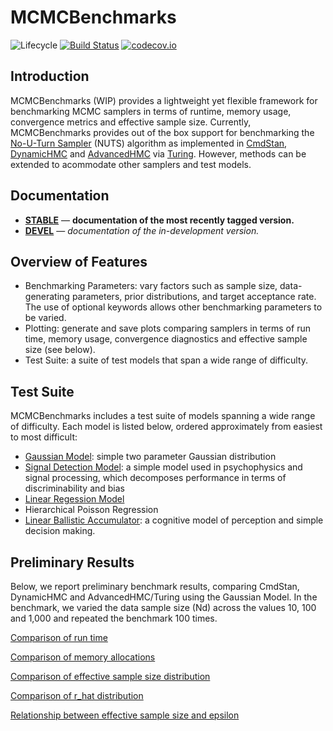 # MCMCBenchmarks

![Lifecycle](https://img.shields.io/badge/lifecycle-experimental-orange.svg)<!--
![Lifecycle](https://img.shields.io/badge/lifecycle-maturing-blue.svg)
![Lifecycle](https://img.shields.io/badge/lifecycle-stable-green.svg)
![Lifecycle](https://img.shields.io/badge/lifecycle-retired-orange.svg)
![Lifecycle](https://img.shields.io/badge/lifecycle-archived-red.svg)
![Lifecycle](https://img.shields.io/badge/lifecycle-dormant-blue.svg) -->
[![Build Status](https://travis-ci.com/StatisticalRethinkingJulia/MCMCBenchmarks.jl.svg?branch=master)](https://travis-ci.com/StatisticalRethinkingJulia/MCMCBenchmarks.jl)
[![codecov.io](http://codecov.io/github/StatisticalRethinkingJulia/MCMCBenchmarks.jl/coverage.svg?branch=master)](http://codecov.io/github/StatisticalRethinkingJulia/MCMCBenchmarks.jl?branch=master)


## Introduction

MCMCBenchmarks (WIP) provides a lightweight yet flexible framework for benchmarking MCMC samplers in terms of runtime, memory usage, convergence metrics and effective sample size. Currently, MCMCBenchmarks provides out of the box support for benchmarking the [No-U-Turn Sampler](http://jmlr.org/papers/volume15/hoffman14a/hoffman14a.pdf) (NUTS) algorithm as implemented in [CmdStan](https://github.com/StanJulia/CmdStan.jl), [DynamicHMC](https://github.com/tpapp/DynamicHMC.jl) and [AdvancedHMC](https://github.com/TuringLang/AdvancedHMC.jl) via [Turing](https://github.com/TuringLang/Turing.jl). However, methods can be extended to acommodate other samplers and test models.

## Documentation

- [**STABLE**][docs-stable-url] &mdash; **documentation of the most recently tagged version.**
- [**DEVEL**][docs-dev-url] &mdash; *documentation of the in-development version.*

## Overview of Features
- Benchmarking Parameters: vary factors such as sample size, data-generating parameters, prior distributions, and target acceptance rate. The use of optional keywords allows other benchmarking parameters to be varied. 
- Plotting: generate and save plots comparing samplers in terms of run time, memory usage, convergence diagnostics and effective sample size (see below).
- Test Suite: a suite of test models that span a wide range of difficulty. 

## Test Suite 
MCMCBenchmarks includes a test suite of models spanning a wide range of difficulty. Each model is listed below, ordered approximately from easiest to most difficult:  

- [Gaussian Model](https://en.wikipedia.org/wiki/Normal_distribution): simple two parameter Gaussian distribution
- [Signal Detection Model](https://en.wikipedia.org/wiki/Detection_theory): a simple model used in psychophysics and signal processing, which decomposes performance in terms of discriminability and bias
- [Linear Regession Model](https://en.wikipedia.org/wiki/Linear_regression)
- Hierarchical Poisson Regression
- [Linear Ballistic Accumulator](https://s3.amazonaws.com/academia.edu.documents/38243618/The_simplest_complete_model_of_choice_response_time-_Linear_Ballistic_Accumulation.pdf?AWSAccessKeyId=AKIAIWOWYYGZ2Y53UL3A&Expires=1558170639&Signature=DucSUdy%2FFW1jFCZcsN%2FvZbAqsrk%3D&response-content-disposition=inline%3B%20filename%3DThe_simplest_complete_model_of_choice_re.pdf): a cognitive model of perception and simple decision making. 

## Preliminary Results

Below, we report preliminary benchmark results, comparing CmdStan, DynamicHMC and AdvancedHMC/Turing using the Gaussian Model. In the benchmark, we varied the data sample size (Nd) across the values 10, 100 and 1,000 and repeated the benchmark 100 times.  

[Comparison of run time](https://github.com/StatisticalRethinkingJulia/MCMCBenchmarks.jl/blob/master/Examples/Gaussian/results/summary_time.pdf)

[Comparison of memory allocations](https://github.com/StatisticalRethinkingJulia/MCMCBenchmarks.jl/blob/master/Examples/Gaussian/results/summary_allocations.pdf)

[Comparison of effective sample size distribution](https://github.com/StatisticalRethinkingJulia/MCMCBenchmarks.jl/blob/master/Examples/Gaussian/results/density_mu_ess.pdf)

[Comparison of r_hat distribution](https://github.com/StatisticalRethinkingJulia/MCMCBenchmarks.jl/blob/master/Examples/Gaussian/results/density_mu_r_hat.pdf)

[Relationship between effective sample size and epsilon](https://github.com/StatisticalRethinkingJulia/MCMCBenchmarks.jl/blob/master/Examples/Gaussian/results/scatter_epsilon_mu_ess.pdf)


[docs-dev-img]: https://img.shields.io/badge/docs-dev-blue.svg
[docs-dev-url]: https://statisticalrethinkingjulia.github.io/MCMCBenchmarks.jl/latest

[docs-stable-img]: https://img.shields.io/badge/docs-stable-blue.svg
[docs-stable-url]: https://statisticalrethinkingjulia.github.io/MCMCBenchmarks.jl/stable

